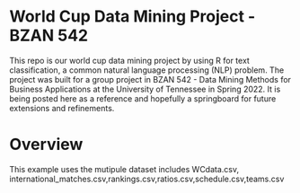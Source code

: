 # World Cup Data Mining Project - BZAN 542
This repo is our world cup data mining project by using R for text classification, a common natural language processing (NLP) problem. The project was built for a group project in BZAN 542 - Data Mining Methods for Business Applications at the University of Tennessee in Spring 2022. It is being posted here as a reference and hopefully a springboard for future extensions and refinements.

# Overview
This example uses the mutipule dataset includes WCdata.csv, international_matches.csv,rankings.csv,ratios.csv,schedule.csv,teams.csv
